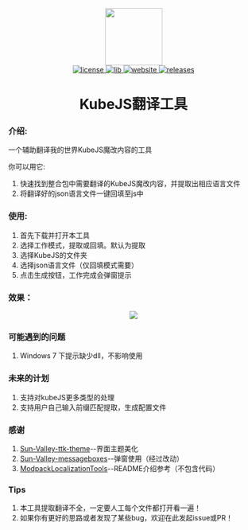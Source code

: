 <div align="center">
  <img width="115" height="115" src="https://vmct-cn.top/kubejs/icon.png">
</div>
<div align="center">
    <a href="https://github.com/Wulian233/kubejs-translate/blob/main/LICENSE">
 <img src="https://img.shields.io/badge/license-MIT-yellow.svg" alt="license">
    </a>
    <a href="https://pypi.org/project/sv-ttk">
        <img src="https://img.shields.io/badge/lib-svttk-brightgreen" alt="lib">
    </a>
    <a href="https://vmct-cn.top/kubejs/">
        <img src="https://img.shields.io/badge/website-purple" alt="website">
    </a>
    <a href="https://github.com/Wulian233/kubejs-translate/releases/tag/1.2">
        <img src="https://img.shields.io/badge/releases-1.2-blue" alt="releases">
    </a>

# KubeJS翻译工具
</div>

### 介绍:

一个辅助翻译我的世界KubeJS魔改内容的工具

你可以用它:
1. 快速找到整合包中需要翻译的KubeJS魔改内容，并提取出相应语言文件
2. 将翻译好的json语言文件一键回填至js中

### 使用:
1. 首先下载并打开本工具
2. 选择工作模式，提取或回填。默认为提取
3. 选择KubeJS的文件夹
4. 选择json语言文件（仅回填模式需要）
5. 点击生成按钮，工作完成会弹窗提示

### 效果：
<div align="center">
    <img src="https://vmct-cn.top/kubejs/kubejs.webp">
</div>

### 可能遇到的问题
1. Windows 7 下提示缺少dll，不影响使用

### 未来的计划
1. 支持对kubeJS更多类型的处理
2. 支持用户自己输入前缀匹配提取，生成配置文件

### 感谢
1. [Sun-Valley-ttk-theme](https://github.com/rdbende/Sun-Valley-ttk-theme)--界面主题美化
2. [Sun-Valley-messageboxes](https://github.com/rdbende/Sun-Valley-messageboxes)--弹窗使用（经过改动）
3. [ModpackLocalizationTools](https://github.com/XDawned/ModpackLocalizationTools/blob/master/README.md)--README介绍参考（不包含代码）

### Tips
1. 本工具提取翻译不全，一定要人工每个文件都打开看一遍！
2. 如果你有更好的思路或者发现了某些bug，欢迎在此发起issue或PR！
